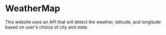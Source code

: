# WeatherMap
This website uses an API that will detect the weather, latitude, and longitude based on user's choice of city and state.

